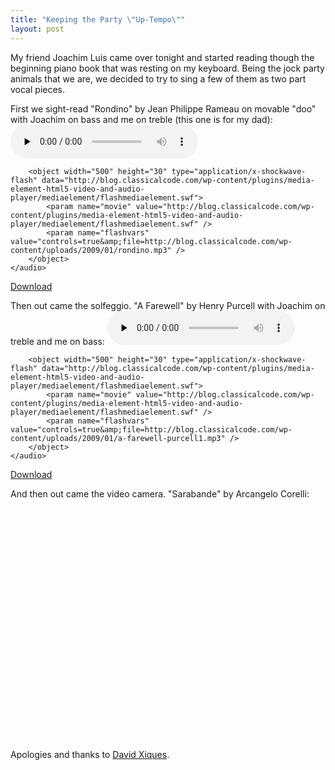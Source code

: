 ```yaml
---
title: "Keeping the Party \"Up-Tempo\""
layout: post
---
```


My friend Joachim Luis came over tonight and started reading though the beginning piano book that was resting on my keyboard. Being the jock party animals that we are, we decided to try to sing a few of them as two part vocal pieces.

First we sight-read "Rondino" by Jean Philippe Rameau on movable "doo" with Joachim on bass and me on treble (this one is for my dad):
	<audio id="wp_mep_37" src="http://blog.classicalcode.com/wp-content/uploads/2009/01/rondino.mp3" type="audio/mp3"    controls="controls" preload="none"  >
		
		
		
		
		
		
		
		<object width="500" height="30" type="application/x-shockwave-flash" data="http://blog.classicalcode.com/wp-content/plugins/media-element-html5-video-and-audio-player/mediaelement/flashmediaelement.swf">
			<param name="movie" value="http://blog.classicalcode.com/wp-content/plugins/media-element-html5-video-and-audio-player/mediaelement/flashmediaelement.swf" />
			<param name="flashvars" value="controls=true&amp;file=http://blog.classicalcode.com/wp-content/uploads/2009/01/rondino.mp3" />			
		</object>		
	</audio>
<script type="text/javascript">
jQuery(document).ready(function($) {
	$('#wp_mep_37').mediaelementplayer({
		m:1
		
		,features: ['playpause','current','progress','duration','volume','tracks','fullscreen']
		,audioWidth:500,audioHeight:30
	});
});
</script>

<a href="http://blog.classicalcode.com/wp-content/uploads/2009/01/rondino.mp3">Download</a>

Then out came the solfeggio. "A Farewell" by Henry Purcell with Joachim on treble and me on bass:
	<audio id="wp_mep_38" src="http://blog.classicalcode.com/wp-content/uploads/2009/01/a-farewell-purcell1.mp3" type="audio/mp3"    controls="controls" preload="none"  >
		
		
		
		
		
		
		
		<object width="500" height="30" type="application/x-shockwave-flash" data="http://blog.classicalcode.com/wp-content/plugins/media-element-html5-video-and-audio-player/mediaelement/flashmediaelement.swf">
			<param name="movie" value="http://blog.classicalcode.com/wp-content/plugins/media-element-html5-video-and-audio-player/mediaelement/flashmediaelement.swf" />
			<param name="flashvars" value="controls=true&amp;file=http://blog.classicalcode.com/wp-content/uploads/2009/01/a-farewell-purcell1.mp3" />			
		</object>		
	</audio>
<script type="text/javascript">
jQuery(document).ready(function($) {
	$('#wp_mep_38').mediaelementplayer({
		m:1
		
		,features: ['playpause','current','progress','duration','volume','tracks','fullscreen']
		,audioWidth:500,audioHeight:30
	});
});
</script>

<a href="http://blog.classicalcode.com/wp-content/uploads/2009/01/a-farewell-purcell1.mp3">Download</a>

And then out came the video camera. "Sarabande" by Arcangelo Corelli:
<object classid="clsid:d27cdb6e-ae6d-11cf-96b8-444553540000" width="500" height="400" codebase="http://download.macromedia.com/pub/shockwave/cabs/flash/swflash.cab#version=6,0,40,0"><param name="allowFullScreen" value="true" /><param name="allowscriptaccess" value="always" /><param name="src" value="http://www.youtube.com/v/fvWXrld200E&amp;hl=en&amp;fs=1&amp;rel=0" /><param name="allowfullscreen" value="true" /><embed type="application/x-shockwave-flash" width="500" height="400" src="http://www.youtube.com/v/fvWXrld200E&amp;hl=en&amp;fs=1&amp;rel=0" allowscriptaccess="always" allowfullscreen="true"></embed></object>
Apologies and thanks to <a href="http://musicdance.sfsu.edu/faculty/84/david-xiques">David Xiques</a>.
